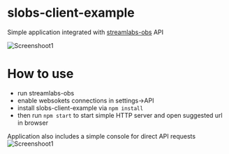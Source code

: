 # slobs-client-example

 Simple application integrated with [streamlabs-obs](https://github.com/stream-labs/streamlabs-obs) API

![Screenshoot1](https://raw.githubusercontent.com/holiber/slobs-client-example/master/screenshots/screen1.png)

# How to use

* run streamlabs-obs
* enable websokets connections in settings->API
* install slobs-client-example via `npm install`
* then run `npm start` to start simple HTTP server and open suggested url in browser

Application also includes a simple console for direct API requests
![Screenshoot1](https://raw.githubusercontent.com/holiber/slobs-client-example/master/screenshots/screen2.png)
